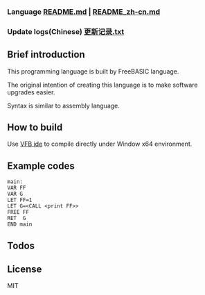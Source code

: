 ### Language [README.md](README.md) | [README_zh-cn.md](README_zh-cn.md)
### Update logs(Chinese) [更新记录.txt](更新记录.txt)
## Brief introduction
This programming language is built by FreeBASIC language.

The original intention of creating this language is to make software upgrades easier.

Syntax is similar to assembly language.

## How to build
Use [VFB ide](http://www.yfvb.com/soft-48.htm) to compile directly under Window x64 environment.
## Example codes
```
main:
VAR FF 
VAR G
LET FF=1
LET G=<CALL <print FF>>
FREE FF
RET  G
END main
```
## Todos

## License
MIT